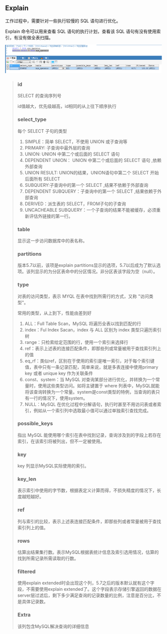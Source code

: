 ## Explain

工作过程中，需要针对一些执行较慢的 SQL 语句进行优化。

Explain 命令可以用来查看 SQL 语句的执行计划，查看该 SQL 语句有没有使用索引，有没有做全表扫描。

![image-20200909111034830](resources/Explain命令)

> ### id
>
> SELECT 的查询序列号
>
> id值越大，优先级越高，id相同的从上往下顺序执行
>
> ### select_type
>
> 每个 SELECT 子句的类型
>
> 1. SIMPLE：简单 SELECT，不使用 UNION 或子查询等
> 2. PRIMARY: 子查询中最外层的查询
> 3. UNION: UNION 中第二个或后面的 SELECT 语句 
> 4. DEPENDENT UNION： UNION 中第二个或后面的 SELECT 语句 ,依赖外部查询
> 5. UNION RESULT: UNION的结果，UNION语句中第二个 SELECT 开始后面所有 SELECT
> 6. SUBQUERY:子查询中的第一个 SELECT ,结果不依赖于外部查询
> 7. DEPENDENT SUBQUERY：子查询中的第一个 SELECT ,结果依赖于外部查询
> 8. DERIVED：派生表的 SELECT，FROM子句的子查询
> 9. UNCACHEABLE SUBQUERY：一个子查询的结果不能被缓存，必须重新评估外链接的第一行。
>
> ### table
>
> 显示这一步访问数据库中的表名称。
>
> ### partitions
>
> 版本5.7以前，该项是explain partitions显示的选项，5.7以后成为了默认选项。该列显示的为分区表命中的分区情况。非分区表该字段为空（null）。
>
> ### type
>
> 对表的访问类型，表示 MYQL 在表中找到所需行的方式，又称 "访问类型"。
>
> 常用的类型，从上到下，性能由差到好
>
> 1. ALL：Full Table Scan，MySQL 将遍历全表以找到匹配的行
> 2. index：Ful Index Sacan，index 与 ALL 区别为 index 类型只遍历索引树
> 3. range：只检索给定范围的行，使用一个索引来选择行
> 4. ref：表示上述表的连接匹配条件，即那些列或常量被用于查找索引列上的值
> 5. eq_rf：类似ref，区别在于使用的索引是唯一索引，对于每个索引键值，表中只有一条记录匹配，简单来说，就是多表连接中使用primary key 或者 unique key 作为关联条件
> 6. const、system：当 MySQL 对查询某部分进行优化，并转换为一个常量时，使用这些类型访问。如将主键置于 where 列表中，MySQL就能将该查询转换为一个常量。system是const类型的特例，当查询的表只有一行的情况下，使用system。
> 7. NULL：MySQL 在优化过程中分解语句，执行时甚至不用访问表或者索引，例如从一个索引列中选取最小值可以通过单独索引查找完成。
>
> ### possible_keys
>
> 指出 MySQL 能使用哪个索引在表中找到记录，查询涉及到的字段上若存在索引，在该索引将被列出，但不一定被使用。
>
> ### key
>
> key 列显示MySQL实际使用的索引。
>
> ### key_len
>
> 表示索引中使用的字节数，根据表定义计算而得，不损失精度的情况下，长度越短越好。
>
> ### ref
>
> 列与索引的比较，表示上述表连接匹配条件，即那些列或者常量被用于查找索引列上的值。
>
> ### rows
>
> 估算出结果集行数。表示MySQL根据表统计信息及索引选用情况，估算的找到所需记录所需读取的行数。
>
> ### filtered
>
> 使用explain extended时会出现这个列，5.7之后的版本默认就有这个字段，不需要使用explain extended了。这个字段表示存储引擎返回的数据在server层过滤后，剩下多少满足查询的记录数量的比例，注意是百分比，不是具体记录数。
>
> ### Extra
>
> 该列包含MySQL解决查询的详细信息

